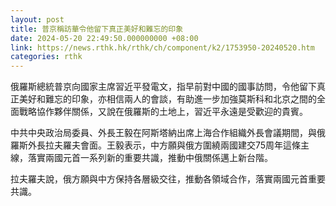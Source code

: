 ```yaml
---
layout: post
title: 普京稱訪華令他留下真正美好和難忘的印象
date: 2024-05-20 22:49:50.000000000 +08:00
link: https://news.rthk.hk/rthk/ch/component/k2/1753950-20240520.htm
categories: rthk
---
```


俄羅斯總統普京向國家主席習近平發電文，指早前對中國的國事訪問，令他留下真正美好和難忘的印象，亦相信兩人的會談，有助進一步加強莫斯科和北京之間的全面戰略協作夥伴關係，又說在俄羅斯的土地上，習近平永遠是受歡迎的貴賓。

中共中央政治局委員、外長王毅在阿斯塔納出席上海合作組織外長會議期間，與俄羅斯外長拉夫羅夫會面。王毅表示，中方願與俄方圍繞兩國建交75周年這條主線，落實兩國元首一系列新的重要共識，推動中俄關係邁上新台階。

拉夫羅夫說，俄方願與中方保持各層級交往，推動各領域合作，落實兩國元首重要共識。
